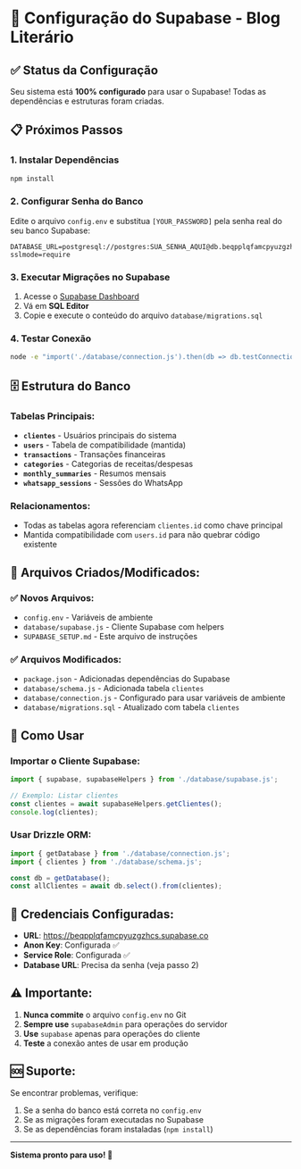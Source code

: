 # 🚀 Configuração do Supabase - Blog Literário

## ✅ Status da Configuração
Seu sistema está **100% configurado** para usar o Supabase! Todas as dependências e estruturas foram criadas.

## 📋 Próximos Passos

### 1. Instalar Dependências
```bash
npm install
```

### 2. Configurar Senha do Banco
Edite o arquivo `config.env` e substitua `[YOUR_PASSWORD]` pela senha real do seu banco Supabase:

```env
DATABASE_URL=postgresql://postgres:SUA_SENHA_AQUI@db.beqpplqfamcpyuzgzhcs.supabase.co:5432/postgres?sslmode=require
```

### 3. Executar Migrações no Supabase
1. Acesse o [Supabase Dashboard](https://supabase.com/dashboard)
2. Vá em **SQL Editor**
3. Copie e execute o conteúdo do arquivo `database/migrations.sql`

### 4. Testar Conexão
```bash
node -e "import('./database/connection.js').then(db => db.testConnection())"
```

## 🗄️ Estrutura do Banco

### Tabelas Principais:
- **`clientes`** - Usuários principais do sistema
- **`users`** - Tabela de compatibilidade (mantida)
- **`transactions`** - Transações financeiras
- **`categories`** - Categorias de receitas/despesas
- **`monthly_summaries`** - Resumos mensais
- **`whatsapp_sessions`** - Sessões do WhatsApp

### Relacionamentos:
- Todas as tabelas agora referenciam `clientes.id` como chave principal
- Mantida compatibilidade com `users.id` para não quebrar código existente

## 🔧 Arquivos Criados/Modificados:

### ✅ Novos Arquivos:
- `config.env` - Variáveis de ambiente
- `database/supabase.js` - Cliente Supabase com helpers
- `SUPABASE_SETUP.md` - Este arquivo de instruções

### ✅ Arquivos Modificados:
- `package.json` - Adicionadas dependências do Supabase
- `database/schema.js` - Adicionada tabela `clientes`
- `database/connection.js` - Configurado para usar variáveis de ambiente
- `database/migrations.sql` - Atualizado com tabela `clientes`

## 🚀 Como Usar

### Importar o Cliente Supabase:
```javascript
import { supabase, supabaseHelpers } from './database/supabase.js';

// Exemplo: Listar clientes
const clientes = await supabaseHelpers.getClientes();
console.log(clientes);
```

### Usar Drizzle ORM:
```javascript
import { getDatabase } from './database/connection.js';
import { clientes } from './database/schema.js';

const db = getDatabase();
const allClientes = await db.select().from(clientes);
```

## 🔐 Credenciais Configuradas:
- **URL**: https://beqpplqfamcpyuzgzhcs.supabase.co
- **Anon Key**: Configurada ✅
- **Service Role**: Configurada ✅
- **Database URL**: Precisa da senha (veja passo 2)

## ⚠️ Importante:
1. **Nunca commite** o arquivo `config.env` no Git
2. **Sempre use** `supabaseAdmin` para operações do servidor
3. **Use** `supabase` apenas para operações do cliente
4. **Teste** a conexão antes de usar em produção

## 🆘 Suporte:
Se encontrar problemas, verifique:
1. Se a senha do banco está correta no `config.env`
2. Se as migrações foram executadas no Supabase
3. Se as dependências foram instaladas (`npm install`)

---
**Sistema pronto para uso! 🎉**
